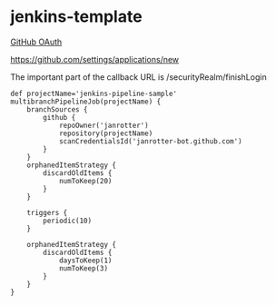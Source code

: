 # jenkins-template

[GitHub OAuth](https://wiki.jenkins.io/display/JENKINS/GitHub+OAuth+Plugin)

<https://github.com/settings/applications/new>

The important part of the callback URL is /securityRealm/finishLogin

```
def projectName='jenkins-pipeline-sample'
multibranchPipelineJob(projectName) {
    branchSources {
        github {
            repoOwner('janrotter')
            repository(projectName)
            scanCredentialsId('janrotter-bot.github.com')
        }
    }
    orphanedItemStrategy {
        discardOldItems {
            numToKeep(20)
        }
    }

    triggers {
        periodic(10)
    }

    orphanedItemStrategy {
        discardOldItems {
            daysToKeep(1)
            numToKeep(3)
        }
    }
}
```